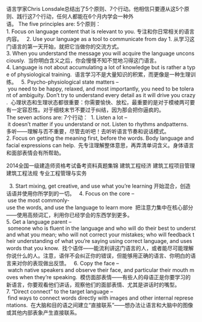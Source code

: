 语言学家Chris Lonsdale总结出了5个原则、7个行动。他相信只要遵从这5个原则、践行这7个行动，任何人都能在6个月内学会一种外语。 The five principles are: 5个原则： 
1. Focus on language content that is relevant to you. 专注和你日常相关的语言内容。  
2. Use your language as a tool to communicate from day 1. 从学习这门语言的第一天开始，就把它当做你的交流方式。  
3. When you understand the message you will acquire the language unconsciously. 
当你明白含义之后，你会慢慢不知不觉地习得这门语言。  
4. Language is not about accumulating a lot of knowledge but is rather a type of physiological training. 
语言学习不是大量知识的积累，而更像是一种生理训练。  
5. Psycho-physiological state matters – you need to be happy, relaxed, and most importantly, you need to be tolerant of ambiguity. Don’t try to understand every detail as it will drive you crazy. 
心理状态和生理状态都很重要：你需要愉快、放松，最重要的是对于模棱两可要有一定容忍性。对于细枝末节不要过于纠结，因为那会把你逼疯的。  
The seven actions are: 7个行动： 
1. Listen a lot – it doesn’t matter if you understand or not. Listen to rhythms andpatterns. 
多听——理解与否不重要，尽管去听吧！去听听语言节奏和说话模式。  
2. Focus on getting the meaning first, before the words. Body language and facial expressions can help. 
先专注理解整体意思，再弄清单词含义。身体语言和面部表情会有所帮助。 


   2014全国一级建造师资格考试备考资料真题集锦  建筑工程经济  建筑工程项目管理  建筑工程法规  专业工程管理与实务    
  


 
3. Start mixing, get creative, and use what you’re learning 开始混合，创造话语并使用你所学到的一切。  
4. Focus on the core – use the most commonly-use the words, and use the language to learn more 
把注意力集中在核心部分——使用高频词汇，利用你已经学会的东西学到更多。  
5. Get a language parent – someone who is fluent in the language and who will do their best to understand what you mean; who will not correct your mistakes; who will feedback their understanding of what you’re saying using correct language, and uses words that you know. 
找个语伴——能流利讲这门语言的人，或者能尽可能理解你说什么的人。注意，语伴不会纠正你的错误，但能够用正确的语言、你明白的语言来对你的表现做出反馈。  
6. Copy the face – watch native speakers and observe their face, and particular their mouth moves when they’re speaking. 
模仿面部表情——有些人的母语正是你要学习的新语言，你要观看他们讲话，观察他们的面部表情、尤其是讲话时的嘴型。  
7. “Direct connect” to the target language – find ways to connect words directly with images and other internal representations. 
在大脑和目的语之间建立“直接联系”——想办法让语言和大脑中的图像或其他内部表象产生直接联系。
